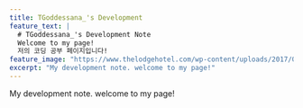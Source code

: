 ```yaml
---
title: TGoddessana_'s Development
feature_text: |
  # TGoddessana_'s Development Note
  Welcome to my page!
  저의 코딩 공부 페이지입니다!
feature_image: "https://www.thelodgehotel.com/wp-content/uploads/2017/07/Winter-1300-x-400.jpg"
excerpt: "My development note. welcome to my page!"
---
```


My development note. welcome to my page!

